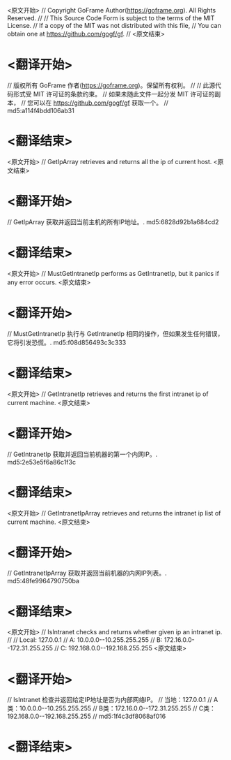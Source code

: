 
<原文开始>
// Copyright GoFrame Author(https://goframe.org). All Rights Reserved.
//
// This Source Code Form is subject to the terms of the MIT License.
// If a copy of the MIT was not distributed with this file,
// You can obtain one at https://github.com/gogf/gf.
//
<原文结束>

# <翻译开始>
// 版权所有 GoFrame 作者(https://goframe.org)。保留所有权利。
//
// 此源代码形式受 MIT 许可证的条款约束。
// 如果未随此文件一起分发 MIT 许可证的副本，
// 您可以在 https://github.com/gogf/gf 获取一个。
// md5:a114f4bdd106ab31
# <翻译结束>


<原文开始>
// GetIpArray retrieves and returns all the ip of current host.
<原文结束>

# <翻译开始>
// GetIpArray 获取并返回当前主机的所有IP地址。. md5:6828d92b1a684cd2
# <翻译结束>


<原文开始>
// MustGetIntranetIp performs as GetIntranetIp, but it panics if any error occurs.
<原文结束>

# <翻译开始>
// MustGetIntranetIp 执行与 GetIntranetIp 相同的操作，但如果发生任何错误，它将引发恐慌。. md5:f08d856493c3c333
# <翻译结束>


<原文开始>
// GetIntranetIp retrieves and returns the first intranet ip of current machine.
<原文结束>

# <翻译开始>
// GetIntranetIp 获取并返回当前机器的第一个内网IP。. md5:2e53e5f6a86c1f3c
# <翻译结束>


<原文开始>
// GetIntranetIpArray retrieves and returns the intranet ip list of current machine.
<原文结束>

# <翻译开始>
// GetIntranetIpArray 获取并返回当前机器的内网IP列表。. md5:48fe9964790750ba
# <翻译结束>


<原文开始>
// IsIntranet checks and returns whether given ip an intranet ip.
//
// Local: 127.0.0.1
// A: 10.0.0.0--10.255.255.255
// B: 172.16.0.0--172.31.255.255
// C: 192.168.0.0--192.168.255.255
<原文结束>

# <翻译开始>
// IsIntranet 检查并返回给定IP地址是否为内部网络IP。
// 当地：127.0.0.1
// A类：10.0.0.0--10.255.255.255
// B类：172.16.0.0--172.31.255.255
// C类：192.168.0.0--192.168.255.255
// md5:1f4c3df8068af016
# <翻译结束>

